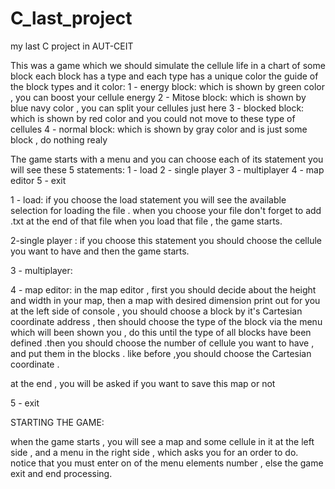 # C_last_project
my last C project in AUT-CEIT

This was a game which we should simulate the cellule life in a chart of some block
each block has a type and each type has a unique color
the guide of the block types and it color:
1 - energy block:
which is shown by green color , you can boost your cellule energy
2 - Mitose block:
which is shown by blue navy color , you can split your cellules just here
3 - blocked block:
which is shown by red color and you could not move to these type of cellules
4 - normal block:
which is shown by gray color and is just some block , do nothing realy

The game starts with a menu and you can choose each of its statement 
you will see these 5 statements:
1 - load
2 - single player
3 - multiplayer
4 - map editor
5 - exit

1 - load:
if you choose the load statement you will see the available selection for loading
the file . 
when you choose your file don't forget to add .txt at the end of that file
when you load that file , the game starts.

2-single player :
if you choose this statement you should choose the cellule you want to have
and then the game starts.

3 - multiplayer:

4 - map editor:
in the map editor , first you should decide about the height and width in your map,
then a map with desired dimension print out for you at the left side of console , 
you should choose a block by it's Cartesian coordinate address , then should choose 
the type of the block via the menu which will been shown you , do this until the type of all blocks have been defined .then you should choose the number of cellule you want to have , and put them in the blocks . like before ,you should choose the Cartesian coordinate .

at the end , you will be asked if you want to save this map or not

5 - exit

STARTING THE GAME:

when the game starts , you will see a map and some cellule in it at the left side , and a
menu in the right side , which asks you for an order to do.
notice that you must enter on of the menu elements number , else the game exit and end processing.
